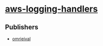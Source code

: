 # [aws-logging-handlers](https://pypi.org/project/aws-logging-handlers)



## Publishers
- [omrieival](https://pypi.org/user/omrieival)

